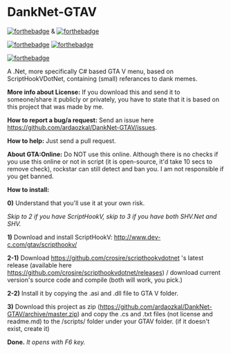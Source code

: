 # DankNet-GTAV
[![forthebadge](http://forthebadge.com/images/badges/built-by-hipsters.svg)](http://forthebadge.com) & [![forthebadge](http://forthebadge.com/images/badges/built-by-developers.svg)](http://forthebadge.com)

[![forthebadge](http://forthebadge.com/images/badges/made-with-crayons.svg)](http://forthebadge.com) [![forthebadge](http://forthebadge.com/images/badges/built-with-swag.svg)](http://forthebadge.com)

[![forthebadge](http://forthebadge.com/images/badges/makes-people-smile.svg)](http://forthebadge.com)

A .Net, more specifically C# based GTA V menu, based on ScriptHookVDotNet, containing (small) referances to dank memes.

**More info about License:**
If you download this and send it to someone/share it publicly or privately, you have to state that it is based on this project that was made by me.

**How to report a bug/a request:**
Send an issue here https://github.com/ardaozkal/DankNet-GTAV/issues.

**How to help:**
Just send a pull request.

**About GTA:Online:**
Do NOT use this online. Although there is no checks if you use this online or not in script (it is open-source, it'd take 10 secs to remove check), rockstar can still detect and ban you. I am not responsible if you get banned.

**How to install:**

**0)** Understand that you'll use it at your own risk.

*Skip to 2 if you have ScriptHookV, skip to 3 if you have both SHV.Net and SHV.*

**1)** Download and install ScriptHookV: http://www.dev-c.com/gtav/scripthookv/

**2-1)** Download https://github.com/crosire/scripthookvdotnet 's latest release (available here https://github.com/crosire/scripthookvdotnet/releases) / download current version's source code and compile (both will work, you pick.)

**2-2)** Install it by copying the .asi and .dll file to GTA V folder.

**3)** Download this project as zip (https://github.com/ardaozkal/DankNet-GTAV/archive/master.zip) and copy the .cs and .txt files (not license and readme.md) to the /scripts/ folder under your GTAV folder. (if it doesn't exist, create it)

**Done.** *It opens with F6 key.*
